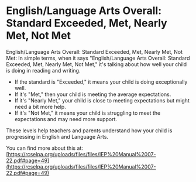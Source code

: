 # English/Language Arts Overall: Standard Exceeded, Met, Nearly Met, Not Met
English/Language Arts Overall: Standard Exceeded, Met, Nearly Met, Not Met: In simple terms, when it says "English/Language Arts Overall: Standard Exceeded, Met, Nearly Met, Not Met," it's talking about how well your child is doing in reading and writing. 

- If the standard is "Exceeded," it means your child is doing exceptionally well.
- If it's "Met," then your child is meeting the average expectations.
- If it's "Nearly Met," your child is close to meeting expectations but might need a bit more help.
- If it's "Not Met," it means your child is struggling to meet the expectations and may need more support. 

These levels help teachers and parents understand how your child is progressing in English and Language Arts.

You can find more about this at: [https://rcselpa.org/uploads/files/files/IEP%20Manual%2007-22.pdf#page=49](https://rcselpa.org/uploads/files/files/IEP%20Manual%2007-22.pdf#page=49)
